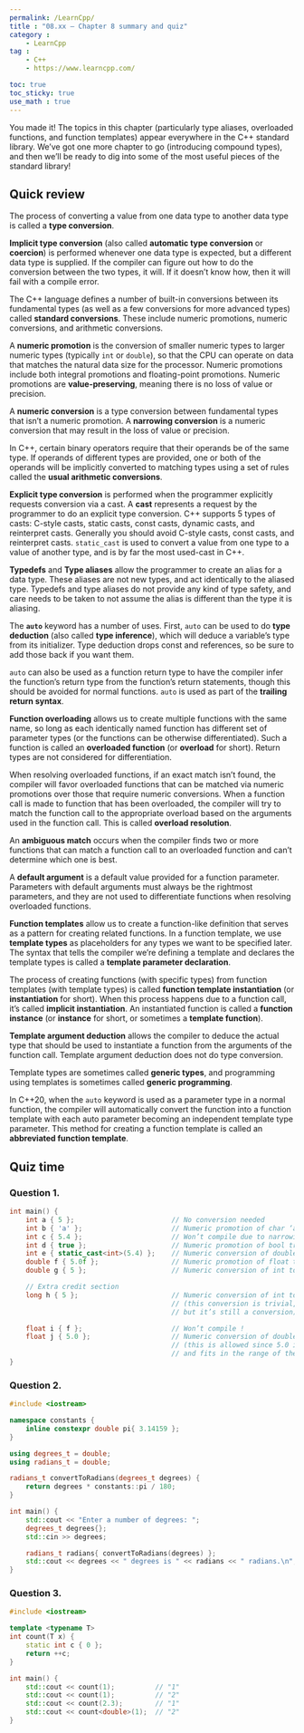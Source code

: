 ```yaml
---
permalink: /LearnCpp/
title : "08.xx — Chapter 8 summary and quiz"
category :
    - LearnCpp
tag : 
    - C++
    - https://www.learncpp.com/

toc: true  
toc_sticky: true 
use_math : true
---
```



You made it! The topics in this chapter (particularly type aliases, overloaded functions, and function templates) appear everywhere in the C++ standard library. We’ve got one more chapter to go (introducing compound types), and then we’ll be ready to dig into some of the most useful pieces of the standard library!


## Quick review

The process of converting a value from one data type to another data type is called a **type conversion**.

**Implicit type conversion** (also called **automatic type conversion** or **coercion**) is performed whenever one data type is expected, but a different data type is supplied. If the compiler can figure out how to do the conversion between the two types, it will. If it doesn’t know how, then it will fail with a compile error.

The C++ language defines a number of built-in conversions between its fundamental types (as well as a few conversions for more advanced types) called **standard conversions**. These include numeric promotions, numeric conversions, and arithmetic conversions.

A **numeric promotion** is the conversion of smaller numeric types to larger numeric types (typically `int` or `double`), so that the CPU can operate on data that matches the natural data size for the processor. Numeric promotions include both integral promotions and floating-point promotions. Numeric promotions are **value-preserving**, meaning there is no loss of value or precision.

A **numeric conversion** is a type conversion between fundamental types that isn’t a numeric promotion. A **narrowing conversion** is a numeric conversion that may result in the loss of value or precision.

In C++, certain binary operators require that their operands be of the same type. If operands of different types are provided, one or both of the operands will be implicitly converted to matching types using a set of rules called the **usual arithmetic conversions**.

**Explicit type conversion** is performed when the programmer explicitly requests conversion via a cast. A **cast** represents a request by the programmer to do an explicit type conversion. C++ supports 5 types of casts: C-style casts, static casts, const casts, dynamic casts, and reinterpret casts. Generally you should avoid C-style casts, const casts, and reinterpret casts. `static_cast` is used to convert a value from one type to a value of another type, and is by far the most used-cast in C++.

**Typedefs** and **Type aliases** allow the programmer to create an alias for a data type. These aliases are not new types, and act identically to the aliased type. Typedefs and type aliases do not provide any kind of type safety, and care needs to be taken to not assume the alias is different than the type it is aliasing.

The **`auto`** keyword has a number of uses. First, `auto` can be used to do **type deduction** (also called **type inference**), which will deduce a variable’s type from its initializer. Type deduction drops const and references, so be sure to add those back if you want them.

`auto` can also be used as a function return type to have the compiler infer the function’s return type from the function’s return statements, though this should be avoided for normal functions. `auto` is used as part of the **trailing return syntax**.

**Function overloading** allows us to create multiple functions with the same name, so long as each identically named function has different set of parameter types (or the functions can be otherwise differentiated). Such a function is called an **overloaded function** (or **overload** for short). Return types are not considered for differentiation.

When resolving overloaded functions, if an exact match isn’t found, the compiler will favor overloaded functions that can be matched via numeric promotions over those that require numeric conversions. When a function call is made to function that has been overloaded, the compiler will try to match the function call to the appropriate overload based on the arguments used in the function call. This is called **overload resolution**.

An **ambiguous match** occurs when the compiler finds two or more functions that can match a function call to an overloaded function and can’t determine which one is best.

A **default argument** is a default value provided for a function parameter. Parameters with default arguments must always be the rightmost parameters, and they are not used to differentiate functions when resolving overloaded functions.

**Function templates** allow us to create a function-like definition that serves as a pattern for creating related functions. In a function template, we use **template types** as placeholders for any types we want to be specified later. The syntax that tells the compiler we’re defining a template and declares the template types is called a **template parameter declaration**.

The process of creating functions (with specific types) from function templates (with template types) is called **function template instantiation** (or **instantiation** for short). When this process happens due to a function call, it’s called **implicit instantiation**. An instantiated function is called a **function instance** (or **instance** for short, or sometimes a **template function**).

**Template argument deduction** allows the compiler to deduce the actual type that should be used to instantiate a function from the arguments of the function call. Template argument deduction does not do type conversion.

Template types are sometimes called **generic types**, and programming using templates is sometimes called **generic programming**.

In C++20, when the `auto` keyword is used as a parameter type in a normal function, the compiler will automatically convert the function into a function template with each auto parameter becoming an independent template type parameter. This method for creating a function template is called an **abbreviated function template**.


## Quiz time


### Question 1.

```c++
int main() {
    int a { 5 };                        // No conversion needed
    int b { 'a' };                      // Numeric promotion of char ‘a’ to int
    int c { 5.4 };                      // Won’t compile due to narrowing conversion !
    int d { true };                     // Numeric promotion of bool true to int
    int e { static_cast<int>(5.4) };    // Numeric conversion of double 5.4 to int
    double f { 5.0f };                  // Numeric promotion of float to double
    double g { 5 };                     // Numeric conversion of int to double !

    // Extra credit section
    long h { 5 };                       // Numeric conversion of int to long
                                        // (this conversion is trivial,
                                        // but it’s still a conversion)

    float i { f };                      // Won’t compile !
    float j { 5.0 };                    // Numeric conversion of double to float
                                        // (this is allowed since 5.0 is constexpr
                                        // and fits in the range of the float)
}
```


### Question 2.

```c++
#include <iostream>

namespace constants {
    inline constexpr double pi{ 3.14159 };
}

using degrees_t = double;
using radians_t = double;

radians_t convertToRadians(degrees_t degrees) {
    return degrees * constants::pi / 180;
}

int main() {
    std::cout << "Enter a number of degrees: ";
    degrees_t degrees{};
    std::cin >> degrees;

    radians_t radians{ convertToRadians(degrees) };
    std::cout << degrees << " degrees is " << radians << " radians.\n";
}
```


### Question 3.

```c++
#include <iostream>

template <typename T>
int count(T x) {
    static int c { 0 };
    return ++c;
}

int main() {
    std::cout << count(1);          // "1"
    std::cout << count(1);          // "2"
    std::cout << count(2.3);        // "1"
    std::cout << count<double>(1);  // "2"
}
```
